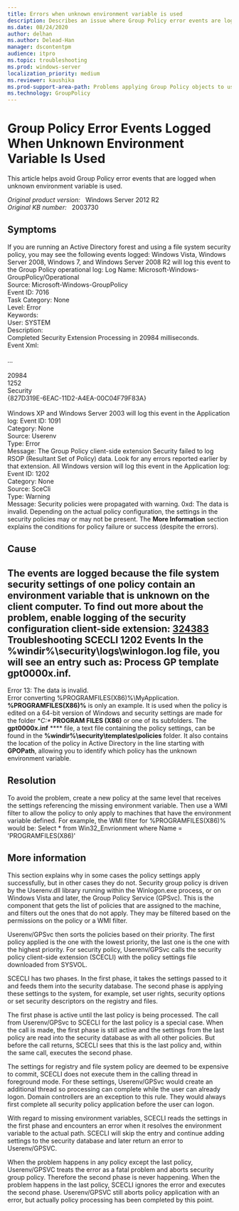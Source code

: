 ```yaml
---
title: Errors when unknown environment variable is used
description: Describes an issue where Group Policy error events are logged when unknown environment variable is used. Provides a solution to this issue.
ms.date: 08/24/2020
author: delhan
ms.author: Delead-Han
manager: dscontentpm
audience: itpro
ms.topic: troubleshooting
ms.prod: windows-server
localization_priority: medium
ms.reviewer: kaushika
ms.prod-support-area-path: Problems applying Group Policy objects to users or computers
ms.technology: GroupPolicy
---
```

# Group Policy Error Events Logged When Unknown Environment Variable Is Used

This article helps avoid Group Policy error events that are logged when unknown environment variable is used.

_Original product version:_ &nbsp; Windows Server 2012 R2  
_Original KB number:_ &nbsp; 2003730

## Symptoms

If you are running an Active Directory forest and using a file system security policy, you may see the following events logged: 
 Windows Vista, Windows Server 2008, Windows 7, and Windows Server 2008 R2 will log this event to the Group Policy operational log: 
 Log Name: Microsoft-Windows-GroupPolicy/Operational  
 Source: Microsoft-Windows-GroupPolicy  
 Event ID: 7016  
 Task Category: None  
 Level: Error  
 Keywords:  
 User: SYSTEM  
 Description:  
 Completed Security Extension Processing in 20984 milliseconds.  
 Event Xml:  
 <Event xmlns="http://schemas.microsoft.com/win/2004/08/events/event">  
 ...  
 <EventData>  
<Data Name="CSEElaspedTimeInMilliSeconds">20984</Data>  
<Data Name="ErrorCode">1252</Data>  
<Data Name="CSEExtensionName">Security</Data>  
<Data Name="CSEExtensionId">{827D319E-6EAC-11D2-A4EA-00C04F79F83A}</Data>  
</EventData>  
 </Event> 
 Windows XP and Windows Server 2003 will log this event in the Application log: 
 Event ID: 1091  
 Category: None  
 Source: Userenv  
 Type: Error  
 Message: The Group Policy client-side extension Security failed to log RSOP (Resultant Set of Policy) data. Look for any errors reported earlier by that extension. 
 All Windows version will log this event in the Application log: 
 Event ID: 1202  
 Category: None  
 Source: SceCli  
 Type: Warning  
 Message: Security policies were propagated with warning. 0xd: The data is invalid. 
 Depending on the actual policy configuration, the settings in the security policies may or may not be present. The **More Information** section explains the conditions for policy failure or success (despite the errors). 

## Cause

The events are logged because the file system security settings of one policy contain an environment variable that is unknown on the client computer. To find out more about the problem, enable logging of the security configuration client-side extension: 
 [324383](https://support.microsoft.com/kb/324383) Troubleshooting SCECLI 1202 Events 
 In the **%windir%\security\logs\winlogon.log** file, you will see an entry such as: 
 Process GP template gpt0000x.inf.  
 -------------------------------------------  
 Error 13: The data is invalid.  
Error converting %PROGRAMFILES(X86)%\MyApplication. 
 **%PROGRAMFILES(X86)%** is only an example. It is used when the policy is edited on a 64-bit version of Windows and security settings are made for the folder **C:\** **PROGRAM FILES (X86)** or one of its subfolders. 
 The **gpt0000x.inf** **** file, a text file containing the policy settings, can be found in the **%windir%\security\templates\policies** folder. It also contains the location of the policy in Active Directory in the line starting with **GPOPath**, allowing you to identify which policy has the unknown environment variable. 

## Resolution

To avoid the problem, create a new policy at the same level that receives the settings referencing the missing environment variable. Then use a WMI filter to allow the policy to only apply to machines that have the environment variable defined. 
 For example, the WMI filter for %PROGRAMFILES(X86)% would be: 
 Select * from Win32_Envrionment where Name = 'PROGRAMFILES(X86)' 

## More information

This section explains why in some cases the policy settings apply successfully, but in other cases they do not. 
 Security group policy is driven by the Userenv.dll library running within the Winlogon.exe process, or on Windows Vista and later, the Group Policy Service (GPSvc). This is the component that gets the list of policies that are assigned to the machine, and filters out the ones that do not apply. They may be filtered based on the permissions on the policy or a WMI filter.  

Userenv/GPSvc then sorts the policies based on their priority. The first policy applied is the one with the lowest priority, the last one is the one with the highest priority. For security policy, Userenv/GPSvc calls the security policy client-side extension (SCECLI) with the policy settings file downloaded from SYSVOL.  

SCECLI has two phases. In the first phase, it takes the settings passed to it and feeds them into the security database. The second phase is applying these settings to the system, for example, set user rights, security options or set security descriptors on the registry and files.  

The first phase is active until the last policy is being processed. The call from Userenv/GPSvc to SCECLI for the last policy is a special case. When the call is made, the first phase is still active and the settings from the last policy are read into the security database as with all other policies. But before the call returns, SCECLI sees that this is the last policy and, within the same call, executes the second phase.  

The settings for registry and file system policy are deemed to be expensive to commit, SCECLI does not execute them in the calling thread in foreground mode. For these settings, Userenv/GPSvc would create an additional thread so processing can complete while the user can already logon. Domain controllers are an exception to this rule. They would always first complete all security policy application before the user can logon.  

With regard to missing environment variables, SCECLI reads the settings in the first phase and encounters an error when it resolves the environment variable to the actual path. SCECLI will skip the entry and continue adding settings to the security database and later return an error to Userenv/GPSVC.  

When the problem happens in any policy except the last policy, Userenv/GPSVC treats the error as a fatal problem and aborts security group policy. Therefore the second phase is never happening. When the problem happens in the last policy, SCECLI ignores the error and executes the second phase. Userenv/GPSVC still aborts policy application with an error, but actually policy processing has been completed by this point.
